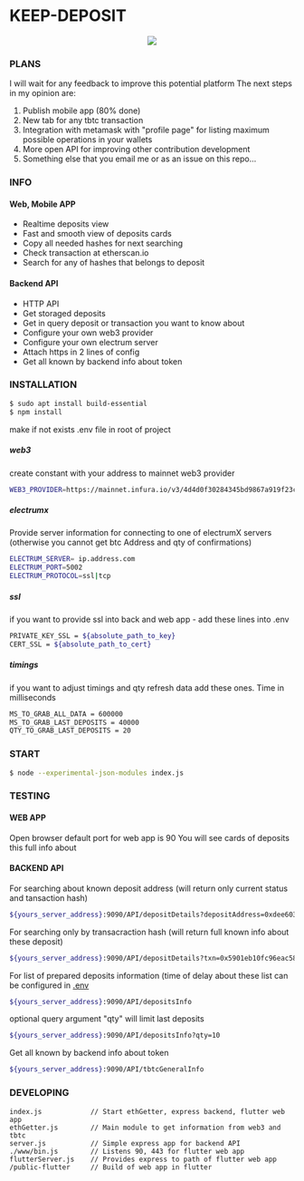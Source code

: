 # KEEP-DEPOSIT

<p align="center">
	<a href="https://keep-deposit.com" rel="keep-deposit.com">
  	<img src="https://i.ibb.co/0GpR26h/github.png "keep-deposit.com">
	</a>
</p>

									
### PLANS
I will wait for any feedback to improve this potential platform 
The next steps in my opinion are:
1. Publish mobile app (80% done)
2. New tab for any tbtc transaction
3. Integration with metamask with "profile page" for listing maximum possible operations in your wallets
4. More open API for improving other contribution development  
5. Something else that you email me or as an issue on this repo...


### INFO
#### Web, Mobile APP 
* Realtime deposits view
* Fast and smooth view of deposits cards
* Copy all needed hashes for next searching
* Check transaction at etherscan.io
* Search for any of hashes that belongs to deposit

#### Backend API
* HTTP API
* Get storaged deposits
* Get in query deposit or transaction you want to know about
* Configure your own web3 provider
* Configure your own electrum server
* Attach https in 2 lines of config
* Get all known by backend info about token



### INSTALLATION
```sh
$ sudo apt install build-essential
$ npm install
```

make if not exists .env file in root of project
##### web3
create constant with your address to mainnet web3 provider
``` sh
WEB3_PROVIDER=https://mainnet.infura.io/v3/4d4d0f30284345bd9867a919f23c2723
```
##### electrumx
Provide server information for connecting to one of electrumX servers (otherwise you cannot get btc Address and qty of confirmations)
```sh
ELECTRUM_SERVER= ip.address.com
ELECTRUM_PORT=5002
ELECTRUM_PROTOCOL=ssl|tcp
```

##### ssl
if you want to provide ssl into back and web app - add these lines into .env
``` sh
PRIVATE_KEY_SSL = ${absolute_path_to_key}
CERT_SSL = ${absolute_path_to_cert}
```
##### timings
if you want to adjust timings and qty refresh data add these ones. Time in milliseconds
```sh
MS_TO_GRAB_ALL_DATA = 600000
MS_TO_GRAB_LAST_DEPOSITS = 40000
QTY_TO_GRAB_LAST_DEPOSITS = 20
```

### START
``` sh
$ node --experimental-json-modules index.js
```

### TESTING
#### WEB APP
Open browser
default port for web app is 90
You will see cards of deposits this full info about

#### BACKEND API
For searching about known deposit address (will return only current status and tansaction hash)
```sh
${yours_server_address}:9090/API/depositDetails?depositAddress=0xdee603DeE3B638472D7AF560Ea5e076F2ba6583F
```
For searching only by transacraction hash (will return full known info about these deposit)
```sh
${yours_server_address}:9090/API/depositDetails?txn=0x5901eb10fc96eac584a14036207bd7aa1fe5f1ce426c542eaee942c0105211be
```
For list of prepared deposits information (time of delay about these list can be configured in [.env](#timings)
```sh
${yours_server_address}:9090/API/depositsInfo
```
optional query argument "qty" will limit last deposits
```sh
${yours_server_address}:9090/API/depositsInfo?qty=10
```

Get all known by backend info about token
```sh
${yours_server_address}:9090/API/tbtcGeneralInfo
```
### DEVELOPING

```
index.js            // Start ethGetter, express backend, flutter web app
ethGetter.js        // Main module to get information from web3 and tbtc
server.js           // Simple express app for backend API
./www/bin.js        // Listens 90, 443 for flutter web app
flutterServer.js    // Provides express to path of flutter web app
/public-flutter     // Build of web app in flutter


```